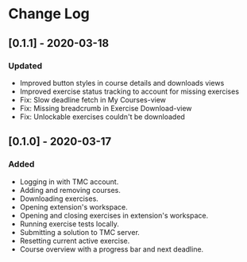 # Change Log

## [0.1.1] - 2020-03-18

### Updated
- Improved button styles in course details and downloads views
- Improved exercise status tracking to account for missing exercises
- Fix: Slow deadline fetch in My Courses-view
- Fix: Missing breadcrumb in Exercise Download-view
- Fix: Unlockable exercises couldn't be downloaded

## [0.1.0] - 2020-03-17

### Added
- Logging in with TMC account.
- Adding and removing courses.
- Downloading exercises.
- Opening extension's workspace.
- Opening and closing exercises in extension's workspace.
- Running exercise tests locally.
- Submitting a solution to TMC server.
- Resetting current active exercise.
- Course overview with a progress bar and next deadline.
